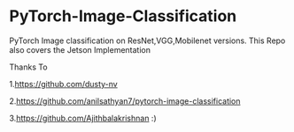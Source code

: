 # PyTorch-Image-Classification
PyTorch Image classification on ResNet,VGG,Mobilenet versions. This Repo also covers the Jetson Implementation


Thanks To 


  1.https://github.com/dusty-nv
  
  
  2.https://github.com/anilsathyan7/pytorch-image-classification
  
  
  3.https://github.com/Ajithbalakrishnan :)
